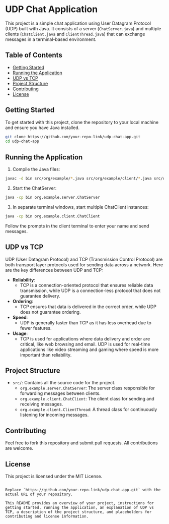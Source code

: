 # UDP Chat Application

This project is a simple chat application using User Datagram Protocol (UDP) built with Java. It consists of a server (`ChatServer.java`) and multiple clients (`ChatClient.java` and `ClientThread.java`) that can exchange messages in a terminal-based environment.

## Table of Contents

- [Getting Started](#getting-started)
- [Running the Application](#running-the-application)
- [UDP vs TCP](#udp-vs-tcp)
- [Project Structure](#project-structure)
- [Contributing](#contributing)
- [License](#license)

## Getting Started

To get started with this project, clone the repository to your local machine and ensure you have Java installed.

```bash
git clone https://github.com/your-repo-link/udp-chat-app.git
cd udp-chat-app
```

## Running the Application

1. Compile the Java files:

```bash
javac -d bin src/org/example/*.java src/org/example/client/*.java src/org/example/server/*.java
```

2. Start the ChatServer:

```bash
java -cp bin org.example.server.ChatServer
```

3. In separate terminal windows, start multiple ChatClient instances:

```bash
java -cp bin org.example.client.ChatClient
```

Follow the prompts in the client terminal to enter your name and send messages.

## UDP vs TCP

UDP (User Datagram Protocol) and TCP (Transmission Control Protocol) are both transport layer protocols used for sending data across a network. Here are the key differences between UDP and TCP:

- **Reliability**:
  - TCP is a connection-oriented protocol that ensures reliable data transmission, while UDP is a connection-less protocol that does not guarantee delivery.
- **Ordering**:
  - TCP ensures that data is delivered in the correct order, while UDP does not guarantee ordering.
- **Speed**:
  - UDP is generally faster than TCP as it has less overhead due to fewer features.
- **Usage**:
  - TCP is used for applications where data delivery and order are critical, like web browsing and email. UDP is used for real-time applications like video streaming and gaming where speed is more important than reliability.

## Project Structure

- `src/`: Contains all the source code for the project.
  - `org.example.server.ChatServer`: The server class responsible for forwarding messages between clients.
  - `org.example.client.ChatClient`: The client class for sending and receiving messages.
  - `org.example.client.ClientThread`: A thread class for continuously listening for incoming messages.

## Contributing

Feel free to fork this repository and submit pull requests. All contributions are welcome.

## License

This project is licensed under the MIT License.
```

Replace `https://github.com/your-repo-link/udp-chat-app.git` with the actual URL of your repository.

This README provides an overview of your project, instructions for getting started, running the application, an explanation of UDP vs TCP, a description of the project structure, and placeholders for contributing and license information.
